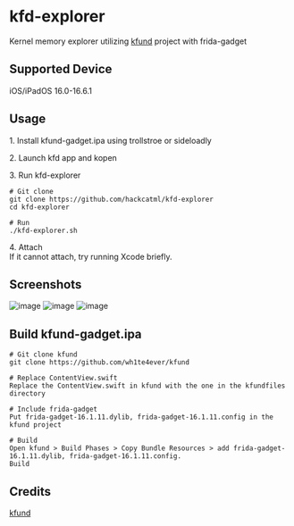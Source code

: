# kfd-explorer
Kernel memory explorer utilizing [kfund](https://github.com/wh1te4ever/kfund) project with frida-gadget

## Supported Device
iOS/iPadOS 16.0-16.6.1

## Usage
1.&nbsp;Install kfund-gadget.ipa using trollstroe or sideloadly<br>

2.&nbsp;Launch kfd app and kopen

3.&nbsp;Run kfd-explorer
```
# Git clone
git clone https://github.com/hackcatml/kfd-explorer
cd kfd-explorer

# Run
./kfd-explorer.sh
```

4.&nbsp;Attach<br>
If it cannot attach, try running Xcode briefly.

## Screenshots
![image](https://github.com/hackcatml/kfd-explorer/assets/75507443/403e617f-b252-4829-ae55-cb324829e696)
![image](https://github.com/hackcatml/kfd-explorer/assets/75507443/6cf60086-bd89-41f0-a7d1-4af699db3441)
![image](https://github.com/hackcatml/kfd-explorer/assets/75507443/011b1d7d-ed99-4051-ba83-72dc86145d1b)

## Build kfund-gadget.ipa
```
# Git clone kfund
git clone https://github.com/wh1te4ever/kfund

# Replace ContentView.swift
Replace the ContentView.swift in kfund with the one in the kfundfiles directory

# Include frida-gadget
Put frida-gadget-16.1.11.dylib, frida-gadget-16.1.11.config in the kfund project

# Build
Open kfund > Build Phases > Copy Bundle Resources > add frida-gadget-16.1.11.dylib, frida-gadget-16.1.11.config.
Build
```

## Credits
[kfund](https://github.com/wh1te4ever/kfund)<br>
